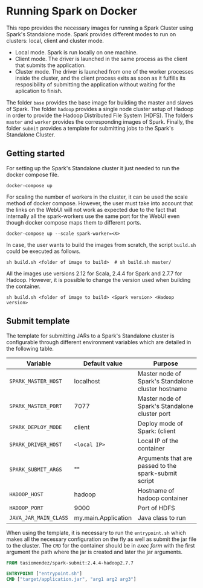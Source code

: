 # Running Spark on Docker

This repo provides the necessary images for running a Spark Cluster using Spark's Standalone mode.
Spark provides different modes to run on clusters: local, client and cluster mode.

- Local mode. Spark is run locally on one machine.
- Client mode. The driver is launched in the same process as the client that submits the application.
- Cluster mode. The driver is launched from one of the worker processes inside the cluster, and the client process exits as soon as it fulfills its resposibility of submitting the application without waiting for the aplication to finish.

The folder `base` provides the base image for building the master and slaves of Spark.
The folder `hadoop` provides a single node cluster setup of Hadoop in order to provide the Hadoop Distributed File System (HDFS).
The folders `master` and `worker` provides the corresponding images of Spark.
Finally, the folder `submit` provides a template for submitting jobs to the Spark's Standalone Cluster.

## Getting started

For setting up the Spark's Standalone cluster it just needed to run the docker compose file.

```shell
docker-compose up
```

For scaling the number of workers in the cluster, it can be used the scale method of docker compose. However,
the user must take into account that the links on the WebUI will not work as expected due to the fact that internally
all the spark-workers use the same port for the WebUI even though docker compose maps them to different ports.

```shell
docker-compose up --scale spark-worker=<X>
```

In case, the user wants to build the images from scratch, the script `build.sh` could be executed as follows.

```shell
sh build.sh <folder of image to build>  # sh build.sh master/
```

All the images use versions 2.12 for Scala, 2.4.4 for Spark and 2.7.7 for Hadoop. However, it is possible to change the version used
when building the container.

```shell
sh build.sh <folder of image to build> <Spark version> <Hadoop version>
```

## Submit template

The template for submitting JARs to a Spark's Standalone cluster is configurable through different environment
variables which are detailed in the following table.

| Variable | Default value | Purpose |
| -------- | ------------- | ------- |
| `SPARK_MASTER_HOST` | localhost | Master node of Spark's Standalone cluster hostname |
| `SPARK_MASTER_PORT` | 7077 | Master node of Spark's Standalone cluster port |
| `SPARK_DEPLOY_MODE` | client | Deploy mode of Spark: (client || cluster) |
| `SPARK_DRIVER_HOST` | `<local IP>` | Local IP of the container |
| `SPARK_SUBMIT_ARGS` | "" | Arguments that are passed to the spark-submit script |
| `HADOOP_HOST` | hadoop | Hostname of hadoop container |
| `HADOOP_PORT` | 9000 | Port of HDFS  |
| `JAVA_JAR_MAIN_CLASS` | my.main.Application | Java class to run |

When using the template, it is necessary to run the `entrypoint.sh` which makes all the necessary configuration
on the fly as well as submit the jar file to the cluster. The `CMD` for the container should be in *exec form* with
the first argument the path where the jar is created and later the jar arguments.

```Dockerfile
FROM tasiomendez/spark-submit:2.4.4-hadoop2.7.7

ENTRYPOINT ["entrypoint.sh"]
CMD ["target/application.jar", "arg1 arg2 arg3"]
```
